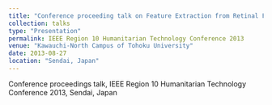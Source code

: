 ```yaml
---
title: "Conference proceeding talk on Feature Extraction from Retinal Fundus Image for Early Detection of Diabetic Retinopathy"
collection: talks
type: "Presentation"
permalink: IEEE Region 10 Humanitarian Technology Conference 2013
venue: "Kawauchi-North Campus of Tohoku University"
date: 2013-08-27
location: "Sendai, Japan"
---
```


Conference proceedings talk, IEEE Region 10 Humanitarian Technology Conference 2013, Sendai, Japan
